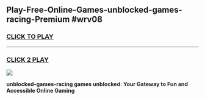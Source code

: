 
## Play-Free-Online-Games-unblocked-games-racing-Premium #wrv08
<h3>
<a href="https://premium.freeplayer.one?title=unblocked-games-racing&ref=8M">CLICK TO PLAY</a></h3>
<hr>

<h3>
<a href="https://premium.freeplayer.one?title=unblocked-games-racing&ref=8M">CLICK 2 PLAY</a>
  
</h3>

<a href="https://premium.freeplayer.one?title=unblocked-games-racing&ref=8M"><img src="https://clearcache.store/games.png"></a>


**unblocked-games-racing games unblocked: Your Gateway to Fun and Accessible Online Gaming**
